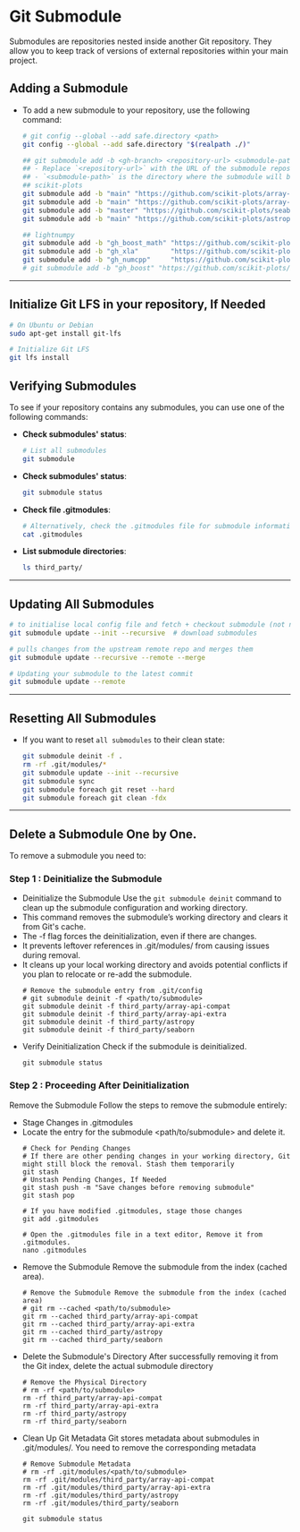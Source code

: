 # Git Submodule

Submodules are repositories nested inside another Git repository.
They allow you to keep track of versions of external repositories within your main project.

## Adding a Submodule

- To add a new submodule to your repository, use the following command:
    ```sh
    # git config --global --add safe.directory <path>
    git config --global --add safe.directory "$(realpath ./)"

    ## git submodule add -b <gh-branch> <repository-url> <submodule-path>
    ## - Replace `<repository-url>` with the URL of the submodule repository.
    ## - `<submodule-path>` is the directory where the submodule will be stored.
    ## scikit-plots
    git submodule add -b "main" "https://github.com/scikit-plots/array-api-compat.git" "third_party/array-api-compat"
    git submodule add -b "main" "https://github.com/scikit-plots/array-api-extra.git" "third_party/array-api-extra"
    git submodule add -b "master" "https://github.com/scikit-plots/seaborn.git" "third_party/seaborn"
    git submodule add -b "main" "https://github.com/scikit-plots/astropy.git" "third_party/astropy"

    ## lightnumpy
    git submodule add -b "gh_boost_math" "https://github.com/scikit-plots/math.git" "third_party/math"
    git submodule add -b "gh_xla"        "https://github.com/scikit-plots/xla.git" "third_party/xla"
    git submodule add -b "gh_numcpp"     "https://github.com/scikit-plots/NumCpp.git" "third_party/NumCpp"
    # git submodule add -b "gh_boost" "https://github.com/scikit-plots/boost.git" "third_party/boost"
    ```

---

## Initialize Git LFS in your repository, If Needed

```bash
# On Ubuntu or Debian
sudo apt-get install git-lfs

# Initialize Git LFS
git lfs install
```

## Verifying Submodules

To see if your repository contains any submodules, you can use one of the following commands:

- **Check submodules' status**:
    ```sh
    # List all submodules
    git submodule
    ```

- **Check submodules' status**:
    ```sh
    git submodule status
    ```

- **Check file .gitmodules**:
    ```sh
    # Alternatively, check the .gitmodules file for submodule information
    cat .gitmodules
    ```

- **List submodule directories**:
    ```sh
    ls third_party/
    ```

---

## Updating All Submodules

```sh
# to initialise local config file and fetch + checkout submodule (not needed every time)
git submodule update --init --recursive  # download submodules

# pulls changes from the upstream remote repo and merges them
git submodule update --recursive --remote --merge

# Updating your submodule to the latest commit
git submodule update --remote
```

---

## Resetting All Submodules

- If you want to reset `all submodules` to their clean state:
    ```sh
    git submodule deinit -f .
    rm -rf .git/modules/*
    git submodule update --init --recursive
    git submodule sync
    git submodule foreach git reset --hard
    git submodule foreach git clean -fdx
    ```
---

## Delete a Submodule One by One.

To remove a submodule you need to:

### Step 1 : Deinitialize the Submodule

- Deinitialize the Submodule Use the `git submodule deinit` command to clean up the submodule configuration and working directory.
- This command removes the submodule’s working directory and clears it from Git's cache.
- The -f flag forces the deinitialization, even if there are changes.
- It prevents leftover references in .git/modules/ from causing issues during removal.
- It cleans up your local working directory and avoids potential conflicts if you plan to relocate or re-add the submodule.
    ```
    # Remove the submodule entry from .git/config
    # git submodule deinit -f <path/to/submodule>
    git submodule deinit -f third_party/array-api-compat
    git submodule deinit -f third_party/array-api-extra
    git submodule deinit -f third_party/astropy
    git submodule deinit -f third_party/seaborn
    ```
- Verify Deinitialization Check if the submodule is deinitialized.
    ```
    git submodule status
    ```

### Step 2 : Proceeding After Deinitialization

Remove the Submodule Follow the steps to remove the submodule entirely:

- Stage Changes in .gitmodules
- Locate the entry for the submodule <path/to/submodule> and delete it.
    ```
    # Check for Pending Changes
    # If there are other pending changes in your working directory, Git might still block the removal. Stash them temporarily
    git stash
    # Unstash Pending Changes, If Needed
    git stash push -m "Save changes before removing submodule"
    git stash pop

    # If you have modified .gitmodules, stage those changes
    git add .gitmodules

    # Open the .gitmodules file in a text editor, Remove it from .gitmodules.
    nano .gitmodules
    ```
- Remove the Submodule Remove the submodule from the index (cached area).
    ```
    # Remove the Submodule Remove the submodule from the index (cached area)
    # git rm --cached <path/to/submodule>
    git rm --cached third_party/array-api-compat
    git rm --cached third_party/array-api-extra
    git rm --cached third_party/astropy
    git rm --cached third_party/seaborn
    ```
- Delete the Submodule's Directory After successfully removing it from the Git index, delete the actual submodule directory
    ```
    # Remove the Physical Directory
    # rm -rf <path/to/submodule>
    rm -rf third_party/array-api-compat
    rm -rf third_party/array-api-extra
    rm -rf third_party/astropy
    rm -rf third_party/seaborn
    ```
- Clean Up Git Metadata Git stores metadata about submodules in .git/modules/. You need to remove the corresponding metadata
    ```
    # Remove Submodule Metadata
    # rm -rf .git/modules/<path/to/submodule>
    rm -rf .git/modules/third_party/array-api-compat
    rm -rf .git/modules/third_party/array-api-extra
    rm -rf .git/modules/third_party/astropy
    rm -rf .git/modules/third_party/seaborn

    git submodule status
    ```
